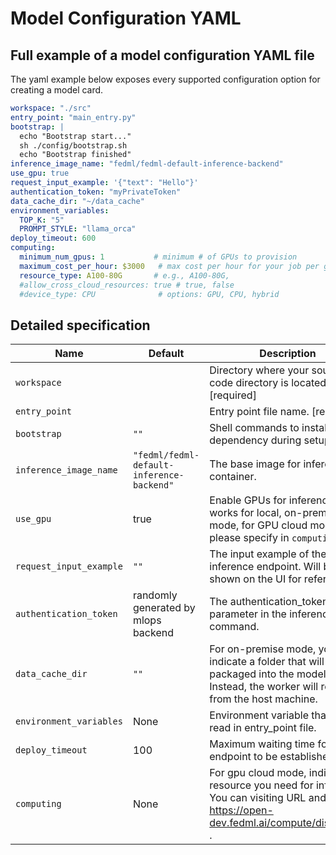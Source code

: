 # Model Configuration YAML

## Full example of a model configuration YAML file
The yaml example below exposes every supported configuration option for creating a model card. 
```yaml
workspace: "./src"
entry_point: "main_entry.py"
bootstrap: |
  echo "Bootstrap start..."
  sh ./config/bootstrap.sh
  echo "Bootstrap finished"
inference_image_name: "fedml/fedml-default-inference-backend"
use_gpu: true
request_input_example: '{"text": "Hello"}'
authentication_token: "myPrivateToken"
data_cache_dir: "~/data_cache"
environment_variables:
  TOP_K: "5"
  PROMPT_STYLE: "llama_orca"
deploy_timeout: 600
computing:
  minimum_num_gpus: 1           # minimum # of GPUs to provision
  maximum_cost_per_hour: $3000   # max cost per hour for your job per gpu card
  resource_type: A100-80G       # e.g., A100-80G,
  #allow_cross_cloud_resources: true # true, false
  #device_type: CPU              # options: GPU, CPU, hybrid

```

## Detailed specification

| Name                    | Default                                   | Description                                                                                                                                         |
|-------------------------|-------------------------------------------|-----------------------------------------------------------------------------------------------------------------------------------------------------|
| `workspace`             |                                           | Directory where your source code directory is located.  [required]                                                                                  |
| `entry_point`           |                                           | Entry point file name. [required]                                                                                                                   |
| `bootstrap`             | `""`                                      | Shell commands to install the dependency during setup stage.                                                                                        |
| `inference_image_name`  | `"fedml/fedml-default-inference-backend"` | The base image for inference container.                                                                                                             |
| `use_gpu`               | true                                      | Enable GPUs for inference. Only works for local, on-premise mode, for GPU cloud mode, please specify in `computing`                                 |
| `request_input_example` | `""`                                      | The input example of the inference endpoint. Will be shown on the UI for reference.                                                                 |
| `authentication_token`  | randomly generated by mlops backend       | The authentication_token as a parameter in the inference curl command.                                                                              |
| `data_cache_dir`        | `""`                                      | For on-premise mode, you can indicate a folder that will not be packaged into the model cards. Instead, the worker will read from the host machine. |
| `environment_variables` | None                                      | Environment variable that can be read in entry_point file.                                                                                          |
| `deploy_timeout`        | 100                                       | Maximum waiting time for endpoint to be established.                                                                                                |
| `computing`             | None                                      | For gpu cloud mode, indicate the resource you need for inference. You can visiting URL and check: https://open-dev.fedml.ai/compute/distributed .   |

